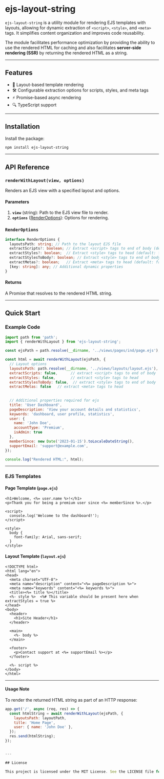 # ejs-layout-string

`ejs-layout-string` is a utility module for rendering EJS templates with layouts, allowing for dynamic extraction of `<script>`, `<style>`, and `<meta>` tags. It simplifies content organization and improves code reusability. 

The module facilitates performance optimization by providing the ability to use the rendered HTML for caching and also facilitates **server-side rendering (SSR)** by returning the rendered HTML as a string.

---

## Features

- 🎯 Layout-based template rendering
- 🛠️ Configurable extraction options for scripts, styles, and meta tags
- ⚡ Promise-based async rendering
- 🔍 TypeScript support

---

## Installation

Install the package:

```bash
npm install ejs-layout-string
```

---

## API Reference

### `renderWithLayout(view, options)`

Renders an EJS view with a specified layout and options.

#### Parameters

1. **`view`** (string): Path to the EJS view file to render.
2. **`options`** ([RenderOptions](#renderoptions)): Options for rendering.

### `RenderOptions`

```typescript
interface RenderOptions {
  layoutsPath: string; // Path to the layout EJS file
  extractScripts?: boolean; // Extract <script> tags to end of body (default: false)
  extractStyles?: boolean;  // Extract <style> tags to head (default: false)
  extractStylesToBody?: boolean; // Extract <style> tags to end of body (default: false)
  extractMetas?: boolean;   // Extract <meta> tags to head (default: false)
  [key: string]: any; // Additional dynamic properties
}
```

#### Returns

A Promise that resolves to the rendered HTML string.

---

## Quick Start

### Example Code

```javascript
import path from 'path';
import { renderWithLayout } from 'ejs-layout-string';

const ejsPath = path.resolve(__dirname, '../views/pages/ind/page.ejs');

const html = await renderWithLayout(ejsPath, {
  // Layout options
  layoutsPath: path.resolve(__dirname, '../views/layouts/layout.ejs'),
  extractScripts: false,      // extract <script> tags to end of body
  extractStyles: false,       // extract <style> tags to head
  extractStylesToBody: false,  // extract <style> tags to end of body
  extractMetas: false   // extract <meta> tags to head
  
  
  // Additional properties required for ejs
  title: 'User Dashboard',
  pageDescription: 'View your account details and statistics',
  keywords: 'dashboard, user profile, statistics',
  user: {
    name: 'John Doe',
    accountType: 'Premium',
    isAdmin: true
  },
  memberSince: new Date('2023-01-15').toLocaleDateString(),
  supportEmail: 'support@example.com',        
});

console.log("Rendered HTML:", html);
```

---

### EJS Templates

#### Page Template (`page.ejs`)

```ejs
<h1>Welcome, <%= user.name %>!</h1>
<p>Thank you for being a premium user since <%= memberSince %>.</p>

<script>
  console.log('Welcome to the dashboard!');
</script>

<style>
  body {
    font-family: Arial, sans-serif;
  }
</style>
```

#### Layout Template (`layout.ejs`)

```ejs
<!DOCTYPE html>
<html lang="en">
<head>
  <meta charset="UTF-8">
  <meta name="description" content="<%= pageDescription %>">
  <meta name="keywords" content="<%= keywords %>">
  <title><%= title %></title>
  <%- style %>  <%# This variable should be present here when extractStyles = true %>
</head>
<body>
  <header>
    <h1>Site Header</h1>
  </header>

  <main>
    <%- body %>
  </main>

  <footer>
    <p>Contact support at <%= supportEmail %></p>
  </footer>

  <%- script %>
</body>
</html>
```

---

#### Usage Note

To render the returned HTML string as part of an HTTP response:

```javascript
app.get('/', async (req, res) => {
  const htmlString = await renderWithLayout(ejsPath, {
    layoutsPath: layoutPath,
    title: 'Home Page',
    user: { name: 'John Doe' },
  });
  res.send(htmlString);
});


---

## License

This project is licensed under the MIT License. See the LICENSE file for details.

